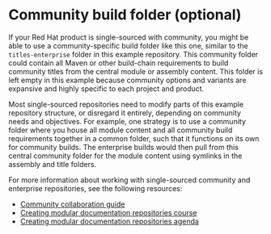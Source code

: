 # Community build folder (optional)

If your Red Hat product is single-sourced with community, you might be able to use a community-specific build folder like this one, similar to the `titles-enterprise` folder in this example repository. This community folder could contain all Maven or other build-chain requirements to build community titles from the central module or assembly content. This folder is left empty in this example because community options and variants are expansive and highly specific to each project and product.

Most single-sourced repositories need to modify parts of this example repository structure, or disregard it entirely, depending on community needs and objectives. For example, one strategy is to use a community folder where you house all module content and all community build requirements together in a common folder, such that it functions on its own for community builds. The enterprise builds would then pull from this central community folder for the module content using symlinks in the assembly and title folders.

For more information about working with single-sourced community and enterprise repositories, see the following resources:

* [Community collaboration guide](https://redhat-documentation.github.io/community-collaboration-guide/)
* [Creating modular documentation repositories course](https://learning.redhat.com/mod/facetoface/view.php?id=6590)
* [Creating modular documentation repositories agenda](https://docs.google.com/document/d/1XLptcmIaU9ymQoxwC5FIf_VDhBNrHb4zzvUiM8qesEw/edit?usp=sharing)
